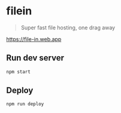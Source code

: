 # filein

> Super fast file hosting, one drag away

<https://file-in.web.app>

## Run dev server

```bash
npm start
```

## Deploy

```bash
npm run deploy
```
